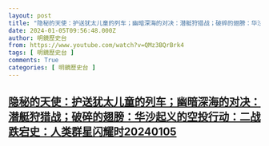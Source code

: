 ```yaml
---
layout: post
title: "隐秘的天使：护送犹太儿童的列车；幽暗深海的对决：潜艇狩猎战；破碎的翅膀：华沙起义的空投行动：二战跌宕史：人类群星闪耀时20240105"
date: 2024-01-05T09:56:48.000Z
author: 明鏡歷史台
from: https://www.youtube.com/watch?v=QMz3BQrBrk4
tags: [ 明鏡歷史台 ]
comments: True
categories: [ 明鏡歷史台 ]
---
```

<!--1704448608000-->
[隐秘的天使：护送犹太儿童的列车；幽暗深海的对决：潜艇狩猎战；破碎的翅膀：华沙起义的空投行动：二战跌宕史：人类群星闪耀时20240105](https://www.youtube.com/watch?v=QMz3BQrBrk4)
------

<div>

</div>
